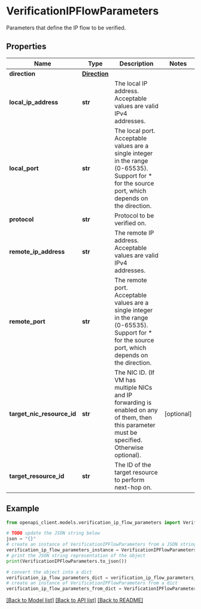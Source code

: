 # VerificationIPFlowParameters

Parameters that define the IP flow to be verified.

## Properties

Name | Type | Description | Notes
------------ | ------------- | ------------- | -------------
**direction** | [**Direction**](Direction.md) |  | 
**local_ip_address** | **str** | The local IP address. Acceptable values are valid IPv4 addresses. | 
**local_port** | **str** | The local port. Acceptable values are a single integer in the range (0-65535). Support for * for the source port, which depends on the direction. | 
**protocol** | **str** | Protocol to be verified on. | 
**remote_ip_address** | **str** | The remote IP address. Acceptable values are valid IPv4 addresses. | 
**remote_port** | **str** | The remote port. Acceptable values are a single integer in the range (0-65535). Support for * for the source port, which depends on the direction. | 
**target_nic_resource_id** | **str** | The NIC ID. (If VM has multiple NICs and IP forwarding is enabled on any of them, then this parameter must be specified. Otherwise optional). | [optional] 
**target_resource_id** | **str** | The ID of the target resource to perform next-hop on. | 

## Example

```python
from openapi_client.models.verification_ip_flow_parameters import VerificationIPFlowParameters

# TODO update the JSON string below
json = "{}"
# create an instance of VerificationIPFlowParameters from a JSON string
verification_ip_flow_parameters_instance = VerificationIPFlowParameters.from_json(json)
# print the JSON string representation of the object
print(VerificationIPFlowParameters.to_json())

# convert the object into a dict
verification_ip_flow_parameters_dict = verification_ip_flow_parameters_instance.to_dict()
# create an instance of VerificationIPFlowParameters from a dict
verification_ip_flow_parameters_from_dict = VerificationIPFlowParameters.from_dict(verification_ip_flow_parameters_dict)
```
[[Back to Model list]](../README.md#documentation-for-models) [[Back to API list]](../README.md#documentation-for-api-endpoints) [[Back to README]](../README.md)



